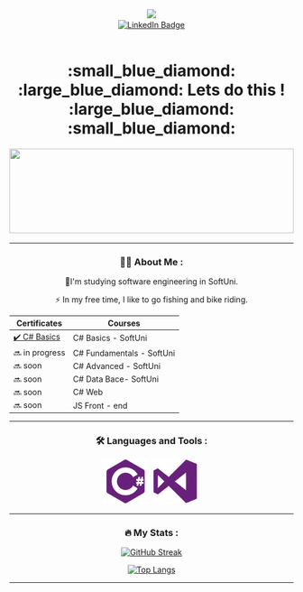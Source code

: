 
<div id="header" align="center">
  <img src="https://media.giphy.com/media/xhhs2xNsO58gPn99jb/giphy.gif" width="250"/>
  <div id="badges">
  <a href="https://www.linkedin.com/in/dian-grigorov-27573b258/">
    <img src="https://img.shields.io/badge/LinkedIn-blue?style=for-the-badge&logo=linkedin&logoColor=white" alt="LinkedIn Badge"/>
  </a>
 
</div>
   <img src="https://komarev.com/ghpvc/?username=dianGrigorov&style=flat-square&color=blue" alt=""/>
  <h1>
 :small_blue_diamond: :large_blue_diamond: Lets do this ! :large_blue_diamond: :small_blue_diamond:
  
</h1>
  <div align="center">
  <img src="https://thumbs.dreamstime.com/b/binary-code-glows-5079617.jpg" width="100%" height="150"/>
</div>
  
---
  
### :technologist: About Me :
  
:telescope:I'm studying software engineering in SoftUni.
  
:zap: In my free time, I like to go fishing and bike riding.
  


  | Certificates  | Courses               |
  | ------------- | -------------         |
  | [:heavy_check_mark: C# Basics](https://softuni.bg/certificates/details/147632/d5505b1c)  | C# Basics - SoftUni   |
  | :soon: in progress          | C# Fundamentals - SoftUni|
  | :soon: soon    | C# Advanced - SoftUni |
  | :soon: soon | C# Data Bace- SoftUni |
  | :soon: soon | C# Web |
  | :soon: soon | JS Front - end |
---
  
  ### :hammer_and_wrench: Languages and Tools :
  
  <div>
     <img src="https://github.com/devicons/devicon/blob/master/icons/csharp/csharp-plain.svg" title="C#" alt="C#" width="80" height="80"/>&nbsp;
     <img src="https://github.com/devicons/devicon/blob/master/icons/visualstudio/visualstudio-plain.svg" title="VS" alt="VS" width="80" height="80"/>&nbsp;
  </div>
  
  ---
  
   ### :fire: My Stats :
  
  [![GitHub Streak](http://github-readme-streak-stats.herokuapp.com?user=dianGrigorov&theme=dark&background=000000)](https://git.io/streak-stats)
  
  [![Top Langs](https://github-readme-stats.vercel.app/api/top-langs/?username=dianGrigorov&layout=compact&theme=vision-friendly-dark)](https://github.com/anuraghazra/github-readme-stats)
  
  ---
  
<!--
**dianGrigorov/dianGrigorov** is a ✨ _special_ ✨ repository because its `README.md` (this file) appears on your GitHub profile.

Here are some ideas to get you started:

- 🔭 I’m currently working on ...
- 🌱 I’m currently learning ...
- 👯 I’m looking to collaborate on ...
- 🤔 I’m looking for help with ...
- 💬 Ask me about ...
- 📫 How to reach me: ...
- 😄 Pronouns: ...
- ⚡ Fun fact: ...
-->
